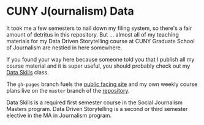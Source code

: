 CUNY J(ournalism) Data
=========

It took me a few semesters to nail down my filing system, so there's a fair amount of detritus in this repository. But ... almost all of my teaching materials for my Data Driven Storytelling course at CUNY Graduate School of Journalism are nestled in here somewhere. 

If you found your way here because someone told you that I publish all my course material and it is super useful, you should probably check out my [Data Skills](https://github.com/amandabee/CUNY-data-skills/) class. 

The `gh-pages` branch fuels the [public facing site](http://amandabee.github.io/CUNY-data-skills/) and my own weekly course plans live on the `master` branch of the [repository](https://github.com/amandabee/CUNY-data-skills/).

Data Skills is a required first semester course in the Social Journalism Masters program. Data Driven Storytelling is a second or third semester elective in the MA in Journalism program. 
